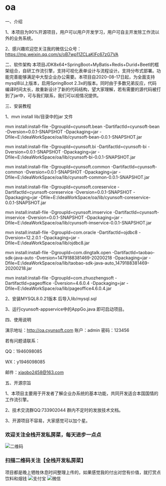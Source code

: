 # oa
一、介绍

1、本项目为90%开源项目，用户可以用户开发学习，用户可自主开发除工作流以外的业务系统。

2、感兴趣欢迎您关注我的微信公众号：https://mp.weixin.qq.com/s/oB7wp11ZCLaKIFc67zG7VA

二、软件架构
本项目JDK8x64+SpringBoot+MyBatis+Redis+Durid+Beetl的框架组合，自研工作流引擎，支持可视化表单设计与流程设计。支持分布式部署。功能完善能够满足中大型企业办公需要。本项目自2020-08-17日起，为全面支持mysql8以上版本，启用SpringBoot 2.3x的版本。同时由于多数兄弟反应，代码编译时间太长，故重新设计了新的代码结构，望大家理解，若有需要的源代码被打到了jar中，可与我们联系，我们可以视情况提供。

三、安装教程

1、mvn install lib/目录中的jar 文件

  mvn  install:install-file  -DgroupId=cyunsoft.bean  -DartifactId=cyunsoft-bean  -Dversion=0.0.1-SNAPSHOT  -Dpackaging=jar  -Dfile=E:/ideaWorkSpace/oa/lib/cyunsoft-bean-0.0.1-SNAPSHOT.jar

  mvn  install:install-file  -DgroupId=cyunsoft.bi  -DartifactId=cyunsoft-bi  -Dversion=0.0.1-SNAPSHOT  -Dpackaging=jar  -Dfile=E:/ideaWorkSpace/oa/lib/cyunsoft-bi-0.0.1-SNAPSHOT.jar

  mvn  install:install-file  -DgroupId=cyunsoft.common  -DartifactId=cyunsoft-common  -Dversion=0.0.1-SNAPSHOT  -Dpackaging=jar  -Dfile=E:/ideaWorkSpace/oa/lib/cyunsoft-common-0.0.1-SNAPSHOT.jar

  mvn  install:install-file  -DgroupId=cyunsoft.coreservice  -DartifactId=cyunsoft-coreservice  -Dversion=0.0.1-SNAPSHOT  -Dpackaging=jar  -Dfile=E:/ideaWorkSpace/oa/lib/cyunsoft-coreservice-0.0.1-SNAPSHOT.jar

  mvn  install:install-file  -DgroupId=cyunsoft.imservice  -DartifactId=cyunsoft-imservice  -Dversion=0.0.1-SNAPSHOT  -Dpackaging=jar  -Dfile=E:/ideaWorkSpace/oa/lib/cyunsoft-imservice-0.0.1-SNAPSHOT.jar

  mvn  install:install-file  -DgroupId=com.oracle  -DartifactId=ojdbc8  -Dversion=12.2.0.1  -Dpackaging=jar  -Dfile=E:/ideaWorkSpace/oa/lib/ojdbc8.jar

  mvn  install:install-file  -DgroupId=com.dingtalk.open  -DartifactId=taobao-sdk-java-auto  -Dversion=1479188381469-20200218  -Dpackaging=jar  -Dfile=E:/ideaWorkSpace/oa/lib/taobao-sdk-java-auto_1479188381469-20200218.jar

  mvn  install:install-file  -DgroupId=com.zhuozhengsoft  -DartifactId=pageoffice  -Dversion=4.6.0.4  -Dpackaging=jar  -Dfile=E:/ideaWorkSpace/oa/lib/pageoffice4.6.0.4.jar

2、安装MYSQL8.0.21版本 后导入lib/mysql.sql

3、运行cyunsoft-appservice中的AppGo.java 即可启动项目。

四、使用说明

演示地址：http://oa.cyunsoft.com 账户：admin 密码：123456

若有问题请联系：

QQ：1946098085

WX：y1946098085 

邮件：xiaobo2458@163.com

五、开源宗旨

1、本项目主要用于开发者了解企业办系统的基本功能，共同开发适合本国国情的工作流引擎。

2、技术交流群QQ:733902044 群内不定时的发放技术文档。

3、开源项目不容易，大家感觉可以加个星。
 
### 欢迎关注全栈开发私房菜，每天进步一点点

![二维码](https://mmbiz.qpic.cn/mmbiz_jpg/6Nme2xEYxU6TP2Dicn0XEibZgq4jBLYqm3Sb5qP9l4SicWry0LCibch9gkwZ8BMwzwEsgDE4HUicHve6QHAEKQNc5bg/640?wx_fmt=jpeg&tp=webp&wxfrom=5&wx_lazy=1&wx_co=1)

### **扫描二维码关注【全栈开发私房菜】**

项目都是晚上牺牲休息时间整理上传的，如果感觉我的付出对您有价值，就打赏点饮料和烟钱
![支付宝](https://mmbiz.qlogo.cn/mmbiz_jpg/6Nme2xEYxU5vpdLchtBYM2UjPdzvjySQZq0sJoVvmbTsjeP6LXLIvEqJz4sOvgPSQszjjJCuMNbg0ZrcSMCyCQ/0?wx_fmt=jpeg)
![微信](https://mmbiz.qlogo.cn/mmbiz_jpg/6Nme2xEYxU5vpdLchtBYM2UjPdzvjySQrzEeGUx4naoTpBHaOW6EicC1NUTIIv1ovJWPgziaXoFiawM4XCRia1CDPA/0?wx_fmt=jpeg)
